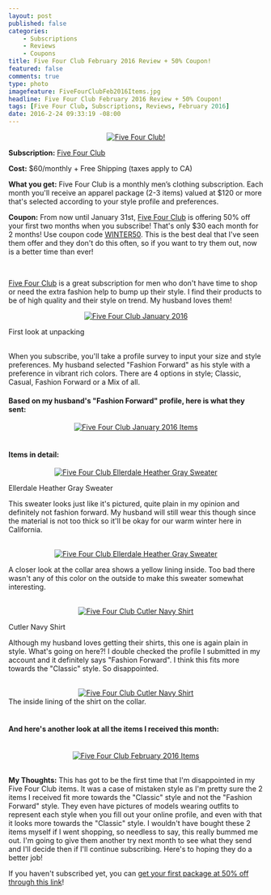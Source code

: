 ```yaml
---
layout: post
published: false
categories: 
    - Subscriptions
    - Reviews
    - Coupons
title: Five Four Club February 2016 Review + 50% Coupon!
featured: false
comments: true
type: photo
imagefeature: FiveFourClubFeb2016Items.jpg
headline: Five Four Club February 2016 Review + 50% Coupon!
tags: [Five Four Club, Subscriptions, Reviews, February 2016]
date: 2016-2-24 09:33:19 -08:00
---
```


<center><a href="https://www.fivefourclub.com/getstarted?referrer=RE731318" target="_blank">
<img src="/images/FiveFourClubFeb2016Package.jpg" border="0" style="border:none;max-width:100%;" alt="Five Four Club!" />
</a></center>
<p><b>Subscription:</b> <a href="https://www.fivefourclub.com/getstarted?referrer=RE731318" target="_blank">Five Four Club</a></p>
<p><b>Cost:</b> $60/monthly + Free Shipping (taxes apply to CA)</p>
<p><b>What you get:</b> Five Four Club is a monthly men’s clothing subscription. Each month you'll receive an apparel package (2-3 items) valued at $120 or more that's selected according to your style profile and preferences.</p>
<p><b>Coupon:</b> From now until January 31st, <a href="https://www.fivefourclub.com/getstarted?referrer=RE731318" target="_blank">Five Four Club</a> is offering 50% off your first two months when you subscribe! That's only $30 each month for 2 months! Use coupon code <a href="https://www.fivefourclub.com/getstarted?referrer=RE731318" target="_blank">WINTER50</a>. This is the best deal that I've seen them offer and they don't do this often, so if you want to try them out, now is a better time than ever!</p>
<br>

<p><a href="https://www.fivefourclub.com/getstarted?referrer=RE731318" target="_blank">Five Four Club</a> is a great subscription for men who don't have time to shop or need the extra fashion help to bump up their style. I find their products to be of high quality and their style on trend. My husband loves them!</p>

<p><center><a href="https://www.fivefourclub.com/getstarted?referrer=RE731318" target="_blank">
<img src="/images/FiveFourClubFeb2016OpenPackage.jpg" border="0" style="border:none;max-width:100%;" alt="Five Four Club January 2016" />
</a></center></p>
<figcaption>First look at unpacking</figcaption>
<br>

<p>When you subscribe, you'll take a profile survey to input your size and style preferences. My husband selected "Fashion Forward" as his style with a preference in vibrant rich colors. There are 4 options in style; Classic, Casual, Fashion Forward or a Mix of all.</p>

<H4>Based on my husband's "Fashion Forward" profile, here is what they sent:</H4>
<center><a href="https://www.fivefourclub.com/getstarted?referrer=RE731318" target="_blank">
<img src="/images/FiveFourClubFeb2016Items.jpg" border="0" style="border:none;max-width:100%;" alt="Five Four Club January 2016 Items" />
</a></center>
<br>

<H4>Items in detail:</H4>
<center><a href="https://www.fivefourclub.com/getstarted?referrer=RE731318" target="_blank">
<img src="/images/FiveFourClubFeb2016EllerdaleHeatherGraySweater.jpg" border="0" style="border:none;max-width:100%;" alt="Five Four Club Ellerdale Heather Gray Sweater" />
</a></center>

<DL>
<DT>Ellerdale Heather Gray Sweater</DT>
</DL>

<p>This sweater looks just like it's pictured, quite plain in my opinion and definitely not fashion forward. My husband will still wear this though since the material is not too thick so it'll be okay for our warm winter here in California.</p>

<br>

<center><a href="https://www.fivefourclub.com/getstarted?referrer=RE731318" target="_blank">
<img src="/images/FiveFourClubFeb2016EllerdaleHeatherGraySweater2.jpg" border="0" style="border:none;max-width:100%;" alt="Five Four Club Ellerdale Heather Gray Sweater" />
</a></center>

<p>A closer look at the collar area shows a yellow lining inside. Too bad there wasn't any of this color on the outside to make this sweater somewhat interesting.</p>

<br>

<center><a href="https://www.fivefourclub.com/getstarted?referrer=RE731318" target="_blank">
<img src="/images/FiveFourClubJan2016CutlerNavyShirt.jpg" border="0" style="border:none;max-width:100%;" alt="Five Four Club Cutler Navy Shirt" />
</a></center>
<DL>
<DT>Cutler Navy Shirt</DT>
</DL>

<p>Although my husband loves getting their shirts, this one is again plain in style. What's going on here?! I double checked the profile I submitted in my account and it definitely says "Fashion Forward". I think this fits more towards the "Classic" style. So disappointed.</p> 

<br>

<center><a href="https://www.fivefourclub.com/getstarted?referrer=RE731318" target="_blank">
<img src="/images/FiveFourClubJan2016CutlerNavyShirt.jpg" border="0" style="border:none;max-width:100%;" alt="Five Four Club Cutler Navy Shirt" />
</a></center>
<figcaption>The inside lining of the shirt on the collar.</figcaption>

<br>

<H4>And here's another look at all the items I received this month:</H4>

<br>

<center><a href="https://www.fivefourclub.com/getstarted?referrer=RE731318" target="_blank">
<img src="/images/FiveFourClubFeb2016ItemsCollage.jpg" border="0" style="border:none;max-width:100%;" alt="Five Four Club February 2016 Items" />
</a></center>

<br>

<p><i class="icon-exclamation-sign"></i><b> My Thoughts:</b> This has got to be the first time that I'm disappointed in my Five Four Club items. It was a case of mistaken style as I'm pretty sure the 2 items I received fit more towards the "Classic" style and not the "Fashion Forward" style. They even have pictures of models wearing outfits to represent each style when you fill out your online profile, and even with that it looks more towards the "Classic" style. I wouldn't have bought these 2 items myself if I went shopping, so needless to say, this really bummed me out. I'm going to give them another try next month to see what they send and I'll decide then if I'll continue subscribing. Here's to hoping they do a better job!</p>

<p>If you haven't subscribed yet, you can <a href="https://www.fivefourclub.com/getstarted?referrer=RE731318" target="_blank">get your first package at 50% off through this link</a>!</p> 
